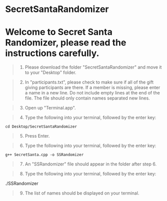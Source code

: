 # SecretSantaRandomizer

  
# Welcome to Secret Santa Randomizer, please read the instructions carefully.

 > 1. Please download the folder "SecretSantaRandomizer" and move it to your "Desktop" folder.

 > 2. In "participants.txt", please check to make sure if all of the gift giving participants are there. If a member is missing, please enter a name in a new line. Do not include empty lines at the end of the file. The file should only contain names separated new lines.

 > 3. Open up "Terminal.app".

 > 4. Type the following into your terminal, followed by the enter key:

	cd Desktop/SecretSantaRandomizer

 > 5. Press Enter.

 > 6. Type the following into your terminal, followed by the enter key:

	g++ SecretSanta.cpp -o SSRandomizer

 > 7. An "SSRandomizer" file should appear in the folder after step 6.

 > 8. Type the following into your terminal, followed by the enter key:

  ./SSRandomizer

 > 9. The list of names should be displayed on your terminal.
